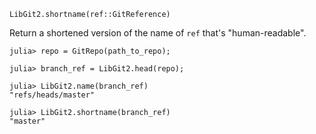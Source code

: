 ```
LibGit2.shortname(ref::GitReference)
```

Return a shortened version of the name of `ref` that's "human-readable".

```julia-repl
julia> repo = GitRepo(path_to_repo);

julia> branch_ref = LibGit2.head(repo);

julia> LibGit2.name(branch_ref)
"refs/heads/master"

julia> LibGit2.shortname(branch_ref)
"master"
```
